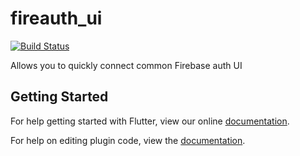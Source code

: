 # fireauth_ui

[![Build Status](https://travis-ci.org/manhinhang/flutter_fireauth_ui.svg?branch=master)](https://travis-ci.org/manhinhang/flutter_fireauth_ui)

Allows you to quickly connect common Firebase auth UI 

## Getting Started

For help getting started with Flutter, view our online
[documentation](https://flutter.io/).

For help on editing plugin code, view the [documentation](https://flutter.io/platform-plugins/#edit-code).